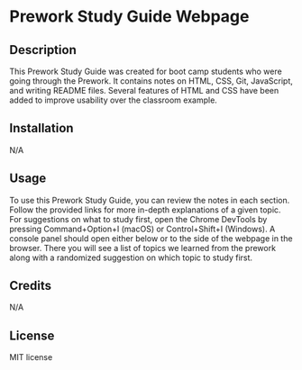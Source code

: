# Prework Study Guide Webpage

## Description

This Prework Study Guide was created for boot camp students who were going through the Prework. It contains notes on HTML, CSS, Git, JavaScript, and writing README files. Several features of HTML and CSS have been added to improve usability over the classroom example.

## Installation

N/A

## Usage

To use this Prework Study Guide, you can review the notes in each section. Follow the provided links for more in-depth explanations of a given topic. For suggestions on what to study first, open the Chrome DevTools by pressing Command+Option+I (macOS) or Control+Shift+I (Windows). A console panel should open either below or to the side of the webpage in the browser. There you will see a list of topics we learned from the prework along with a randomized suggestion on which topic to study first.

## Credits

N/A

## License

MIT license